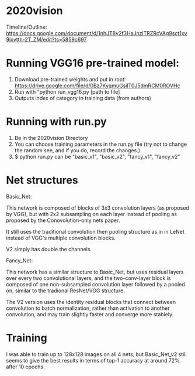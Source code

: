 # 2020vision

Timeline/Outline:
https://docs.google.com/document/d/1nhJT8y2f3HaJnzlTRZRcVAg9sct1xv9ixvtth-2T_ZM/edit?ts=5859c697



# Running VGG16 pre-trained model:
1. Download pre-trained weights and put in root: https://drive.google.com/file/d/0Bz7KyqmuGsilT0J5dmRCM0ROVHc
2. Run with "python run_vgg16.py [path to file]
3. Outputs index of category in training data (from authors)

# Running with run.py
1. Be in the 2020vision Directory
2. You can choose training parameters in the run.py file (try not to change the
    random see, and if you do, record the changes.)
3. $ python run.py <arg1>
    <arg1> can be "basic_v1", "basic_v2", "fancy_v1", "fancy_v2"


# Net structures

Basic_Net:

This network is composed of blocks of 3x3 convolution layers
(as proposed by VGG), but with 2x2 subsampling on each layer instead of pooling
as proposed by the Conovolution-only nets paper.

It still uses the traditional convolution then pooling structure as in in LeNet
instead of VGG's multiple convolution blocks.

V2 simply has double the channels.

Fancy_Net:

This network has a similar structure to Basic_Net, but uses residual layers
over every two convolutional layers, and the two-conv-layer block is composed of
one non-subsampled convolution layer followed by a pooled on, similar to the
tradional ResNet/VGG structure.

The V2 version uses the identity residual blocks that connect between
convolution to batch normalization, rather than activation to another
convolution, and may train slightly faster and converge more stablely.

# Training

I was able to train up to 128x128 images on all 4 nets, but Basic_Net_v2 still
seems to give the best results in terms of top-1 accuracy at around 72% after
10 epochs.

